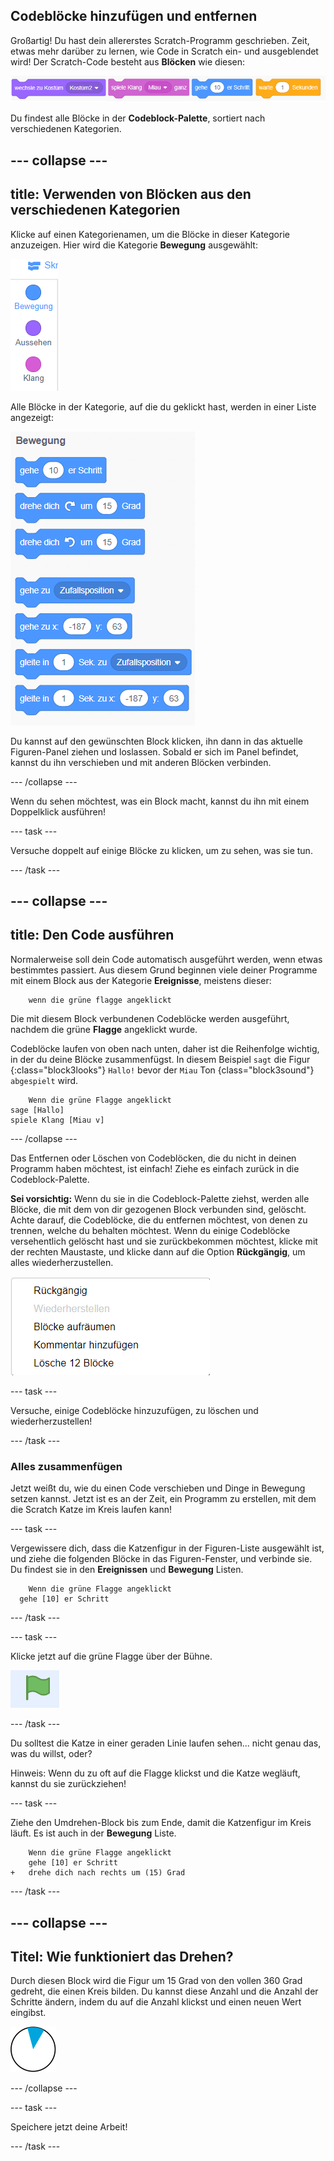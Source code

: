 ## Codeblöcke hinzufügen und entfernen

Großartig! Du hast dein allererstes Scratch-Programm geschrieben. Zeit, etwas mehr darüber zu lernen, wie Code in Scratch ein- und ausgeblendet wird! Der Scratch-Code besteht aus **Blöcken** wie diesen:

![](images/code1.png)

Du findest alle Blöcke in der **Codeblock-Palette**, sortiert nach verschiedenen Kategorien.

## \--- collapse \---

## title: Verwenden von Blöcken aus den verschiedenen Kategorien

Klicke auf einen Kategorienamen, um die Blöcke in dieser Kategorie anzuzeigen. Hier wird die Kategorie **Bewegung** ausgewählt:

![](images/code2a.png)

Alle Blöcke in der Kategorie, auf die du geklickt hast, werden in einer Liste angezeigt:

![](images/code2b.png)

Du kannst auf den gewünschten Block klicken, ihn dann in das aktuelle Figuren-Panel ziehen und loslassen. Sobald er sich im Panel befindet, kannst du ihn verschieben und mit anderen Blöcken verbinden.

\--- /collapse \---

Wenn du sehen möchtest, was ein Block macht, kannst du ihn mit einem Doppelklick ausführen!

\--- task \---

Versuche doppelt auf einige Blöcke zu klicken, um zu sehen, was sie tun.

\--- /task \---

## \--- collapse \---

## title: Den Code ausführen

Normalerweise soll dein Code automatisch ausgeführt werden, wenn etwas bestimmtes passiert. Aus diesem Grund beginnen viele deiner Programme mit einem Block aus der Kategorie **Ereignisse**, meistens dieser:

```blocks3
    wenn die grüne flagge angeklickt
```

Die mit diesem Block verbundenen Codeblöcke werden ausgeführt, nachdem die grüne **Flagge** angeklickt wurde.

Codeblöcke laufen von oben nach unten, daher ist die Reihenfolge wichtig, in der du deine Blöcke zusammenfügst. In diesem Beispiel `sagt` die Figur {:class="block3looks"} `Hallo!` bevor der `Miau` Ton {class="block3sound"} `abgespielt` wird.

```blocks3
    Wenn die grüne Flagge angeklickt
sage [Hallo]
spiele Klang [Miau v]
```

\--- /collapse \---

Das Entfernen oder Löschen von Codeblöcken, die du nicht in deinen Programm haben möchtest, ist einfach! Ziehe es einfach zurück in die Codeblock-Palette.

**Sei vorsichtig:** Wenn du sie in die Codeblock-Palette ziehst, werden alle Blöcke, die mit dem von dir gezogenen Block verbunden sind, gelöscht. Achte darauf, die Codeblöcke, die du entfernen möchtest, von denen zu trennen, welche du behalten möchtest. Wenn du einige Codeblöcke versehentlich gelöscht hast und sie zurückbekommen möchtest, klicke mit der rechten Maustaste, und klicke dann auf die Option **Rückgängig**, um alles wiederherzustellen.

![](images/code6.png)

\--- task \---

Versuche, einige Codeblöcke hinzuzufügen, zu löschen und wiederherzustellen!

\--- /task \---

### Alles zusammenfügen

Jetzt weißt du, wie du einen Code verschieben und Dinge in Bewegung setzen kannst. Jetzt ist es an der Zeit, ein Programm zu erstellen, mit dem die Scratch Katze im Kreis laufen kann!

\--- task \---

Vergewissere dich, dass die Katzenfigur in der Figuren-Liste ausgewählt ist, und ziehe die folgenden Blöcke in das Figuren-Fenster, und verbinde sie. Du findest sie in den **Ereignissen** und **Bewegung** Listen.

```blocks3
    Wenn die grüne Flagge angeklickt
  gehe [10] er Schritt
```

\--- /task \---

\--- task \---

Klicke jetzt auf die grüne Flagge über der Bühne.

![](images/code7.png)

\--- /task \---

Du solltest die Katze in einer geraden Linie laufen sehen... nicht genau das, was du willst, oder?

Hinweis: Wenn du zu oft auf die Flagge klickst und die Katze wegläuft, kannst du sie zurückziehen!

\--- task \---

Ziehe den Umdrehen-Block bis zum Ende, damit die Katzenfigur im Kreis läuft. Es ist auch in der **Bewegung** Liste.

```blocks3
    Wenn die grüne Flagge angeklickt
    gehe [10] er Schritt
+   drehe dich nach rechts um (15) Grad
```

\--- /task \---

## \--- collapse \---

## Titel: Wie funktioniert das Drehen?

Durch diesen Block wird die Figur um 15 Grad von den vollen 360 Grad gedreht, die einen Kreis bilden. Du kannst diese Anzahl und die Anzahl der Schritte ändern, indem du auf die Anzahl klickst und einen neuen Wert eingibst.

![](images/code9.png)

\--- /collapse \---

\--- task \---

Speichere jetzt deine Arbeit!

\--- /task \---